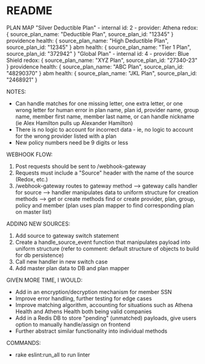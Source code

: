 # README

PLAN MAP
  "Silver Deductible Plan" - internal id: 2 - provider: Athena
    redox: { 
      source_plan_name: "Deductible Plan", 
      source_plan_id: "12345" 
    }
    providence health: { 
      source_plan_name: "High Deductible Plan", 
      source_plan_id: "12345" 
    }
    abm health: { 
      source_plan_name: "Tier 1 Plan", 
      source_plan_id: "372942" 
    }
  "Global Plan" - internal id: 4 - provider: Blue Shield
    redox: { 
      source_plan_name: "XYZ Plan",
      source_plan_id: "27340-23" }
    providence health: { 
      source_plan_name: "ABC Plan", 
      source_plan_id: "48290370" }
    abm health: { 
      source_plan_name: "JKL Plan",
      source_plan_id: "2468921" 
    }

NOTES:
- Can handle matches for one missing letter, one extra letter, or one wrong letter for human error in plan name, plan id, provider name, group name, member first name, member last name, or can handle nickname (ie Alex Hamilton pulls up Alexander Hamilton)
- There is no logic to account for incorrect data - ie, no logic to account for the wrong provider listed with a plan
- New policy numbers need be 9 digits or less

WEBHOOK FLOW:
1. Post requests should be sent to /webhook-gateway
2. Requests must include a "Source" header with the name of the source (Redox, etc.)
3. /webhook-gateway routes to gateway method --> gateway calls handler for source --> handler manipulates data to uniform structure for creation methods --> get or create methods find or create provider, plan, group, policy and member (plan uses plan mapper to find corresponding plan on master list)

ADDING NEW SOURCES:
1. Add source to gateway switch statement
2. Create a handle_source_event function that manipulates payload into uniform structure (refer to comment: default structure of objects to build for db persistence)
3. Call new handler in new switch case
4. Add master plan data to DB and plan mapper

GIVEN MORE TIME, I WOULD:
- Add in an encryption/decryption mechanism for member SSN
- Improve error handling, further testing for edge cases
- Improve matching algorithm, accounting for situations such as Athena Health and Athens Health both being valid companies
- Add in a Redis DB to store "pending" (unmatched) payloads, give users option to manually handle/assign on frontend 
- Further abstract similar functionality into individual methods

COMMANDS:
- rake eslint:run_all to run linter